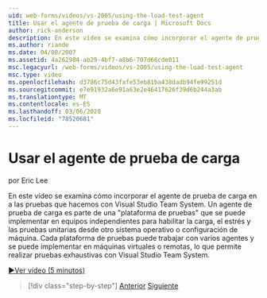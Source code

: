 ```yaml
---
uid: web-forms/videos/vs-2005/using-the-load-test-agent
title: Usar el agente de prueba de carga | Microsoft Docs
author: rick-anderson
description: En este vídeo se examina cómo incorporar el agente de prueba de carga en a las pruebas que hacemos con Visual Studio Team System. Un agente de prueba de carga forma parte de un '...
ms.author: riande
ms.date: 04/08/2007
ms.assetid: 4a262984-ab29-4bf7-a8b6-707d66cde011
msc.legacyurl: /web-forms/videos/vs-2005/using-the-load-test-agent
msc.type: video
ms.openlocfilehash: d3786c75d43fafe53eb81ba438dadb94fe99251d
ms.sourcegitcommit: e7e91932a6e91a63e2e46417626f39d6b244a3ab
ms.translationtype: MT
ms.contentlocale: es-ES
ms.lasthandoff: 03/06/2020
ms.locfileid: "78520681"
---
```

# <a name="using-the-load-test-agent"></a>Usar el agente de prueba de carga

por Eric Lee

En este vídeo se examina cómo incorporar el agente de prueba de carga en a las pruebas que hacemos con Visual Studio Team System. Un agente de prueba de carga es parte de una "plataforma de pruebas" que se puede implementar en equipos independientes para habilitar la carga, el estrés y las pruebas unitarias desde otro sistema operativo o configuración de máquina. Cada plataforma de pruebas puede trabajar con varios agentes y se puede implementar en máquinas virtuales o remotas, lo que permite realizar pruebas exhaustivas con Visual Studio Team System.

[&#9654;Ver vídeo (5 minutos)](https://channel9.msdn.com/Blogs/ASP-NET-Site-Videos/using-the-load-test-agent)

> [!div class="step-by-step"]
> [Anterior](the-effects-of-caching.md)
> [Siguiente](the-effects-of-viewstate.md)

